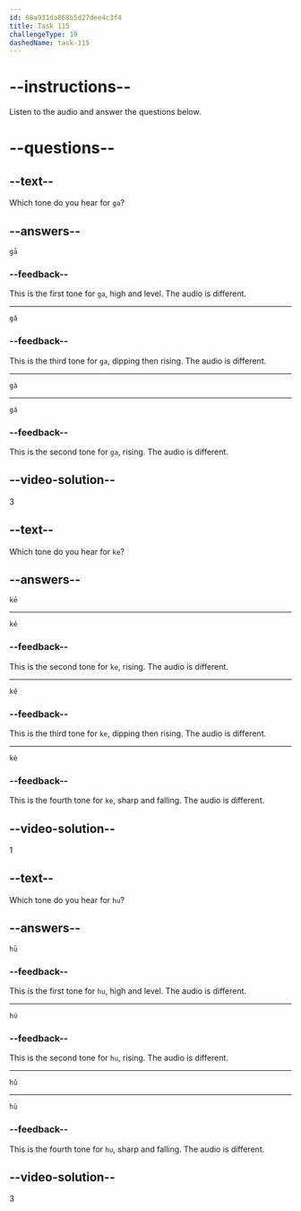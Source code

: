 ```yaml
---
id: 68a931da868b5d27dee4c3f4
title: Task 115
challengeType: 19
dashedName: task-115
---
```


<!-- (Audio) A: gà, kē, hǔ -->

# --instructions--

Listen to the audio and answer the questions below.

# --questions--

## --text--

Which tone do you hear for `ga`?

## --answers--

`gā`

### --feedback--

This is the first tone for `ga`, high and level. The audio is different.

---

`gǎ`

### --feedback--

This is the third tone for `ga`, dipping then rising. The audio is different.

---

`gà`

---

`gá`

### --feedback--

This is the second tone for `ga`, rising. The audio is different.

## --video-solution--

3

## --text--

Which tone do you hear for `ke`?

## --answers--

`kē`

---

`ké`

### --feedback--

This is the second tone for `ke`, rising. The audio is different.

---

`kě`

### --feedback--

This is the third tone for `ke`, dipping then rising. The audio is different.

---

`kè`

### --feedback--

This is the fourth tone for `ke`, sharp and falling. The audio is different.

## --video-solution--

1

## --text--

Which tone do you hear for `hu`?

## --answers--

`hū`

### --feedback--

This is the first tone for `hu`, high and level. The audio is different.

---

`hú`

### --feedback--

This is the second tone for `hu`, rising. The audio is different.

---

`hǔ`

---

`hù`

### --feedback--

This is the fourth tone for `hu`, sharp and falling. The audio is different.

## --video-solution--

3
